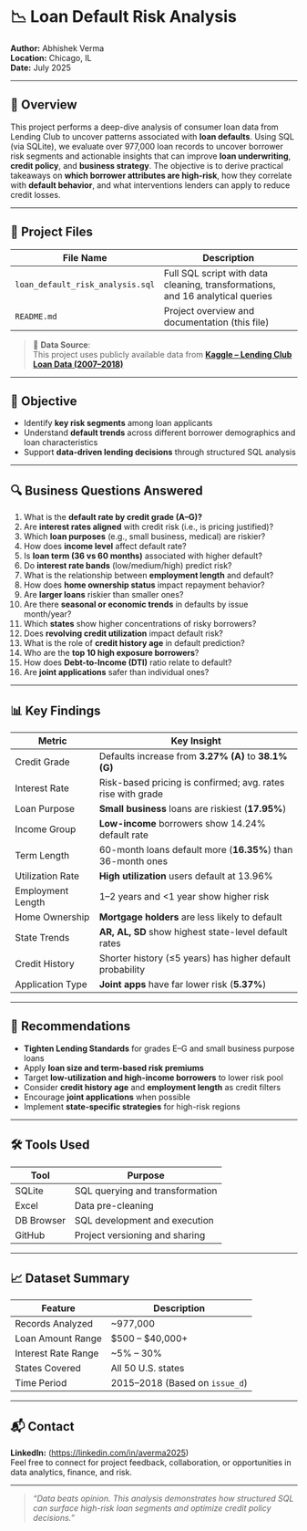 # 📉 Loan Default Risk Analysis  
**Author:** Abhishek Verma  
**Location:** Chicago, IL  
**Date:** July 2025  

---

## 🧠 Overview  
This project performs a deep-dive analysis of consumer loan data from Lending Club to uncover patterns associated with **loan defaults**. Using SQL (via SQLite), we evaluate over 977,000 loan records to uncover borrower risk segments and actionable insights that can improve **loan underwriting**, **credit policy**, and **business strategy**.
The objective is to derive practical takeaways on **which borrower attributes are high-risk**, how they correlate with **default behavior**, and what interventions lenders can apply to reduce credit losses.

---

## 📂 Project Files  

| File Name                 | Description                                                   |
|--------------------------|---------------------------------------------------------------|
| `loan_default_risk_analysis.sql` | Full SQL script with data cleaning, transformations, and 16 analytical queries |
| `README.md`              | Project overview and documentation (this file)                |

> 📌 **Data Source**:  
> This project uses publicly available data from **[Kaggle – Lending Club Loan Data (2007–2018)](https://www.kaggle.com/datasets/wordsforthewise/lending-club)**

---

## 🎯 Objective  

- Identify **key risk segments** among loan applicants  
- Understand **default trends** across different borrower demographics and loan characteristics  
- Support **data-driven lending decisions** through structured SQL analysis  

---

## 🔍 Business Questions Answered  

1. What is the **default rate by credit grade (A–G)?**  
2. Are **interest rates aligned** with credit risk (i.e., is pricing justified)?  
3. Which **loan purposes** (e.g., small business, medical) are riskier?  
4. How does **income level** affect default rate?  
5. Is **loan term (36 vs 60 months)** associated with higher default?  
6. Do **interest rate bands** (low/medium/high) predict risk?  
7. What is the relationship between **employment length** and default?  
8. How does **home ownership status** impact repayment behavior?  
9. Are **larger loans** riskier than smaller ones?  
10. Are there **seasonal or economic trends** in defaults by issue month/year?  
11. Which **states** show higher concentrations of risky borrowers?  
12. Does **revolving credit utilization** impact default risk?  
13. What is the role of **credit history age** in default prediction?  
14. Who are the **top 10 high exposure borrowers**?  
15. How does **Debt-to-Income (DTI)** ratio relate to default?  
16. Are **joint applications** safer than individual ones?

---

## 📊 Key Findings  

| Metric                      | Key Insight                                                 |
|----------------------------|-------------------------------------------------------------|
| Credit Grade               | Defaults increase from **3.27% (A)** to **38.1% (G)**        |
| Interest Rate              | Risk-based pricing is confirmed; avg. rates rise with grade |
| Loan Purpose               | **Small business** loans are riskiest (**17.95%**)           |
| Income Group               | **Low-income** borrowers show 14.24% default rate           |
| Term Length                | 60-month loans default more (**16.35%**) than 36-month ones |
| Utilization Rate           | **High utilization** users default at 13.96%                |
| Employment Length          | 1–2 years and <1 year show higher risk                      |
| Home Ownership             | **Mortgage holders** are less likely to default             |
| State Trends               | **AR, AL, SD** show highest state-level default rates       |
| Credit History             | Shorter history (≤5 years) has higher default probability   |
| Application Type           | **Joint apps** have far lower risk (**5.37%**)              |

---

## 🧠 Recommendations  

- **Tighten Lending Standards** for grades E–G and small business purpose loans  
- Apply **loan size and term-based risk premiums**  
- Target **low-utilization and high-income borrowers** to lower risk pool  
- Consider **credit history age** and **employment length** as credit filters  
- Encourage **joint applications** when possible  
- Implement **state-specific strategies** for high-risk regions  

---

## 🛠 Tools Used  

| Tool        | Purpose                        |
|-------------|--------------------------------|
| SQLite      | SQL querying and transformation |
| Excel       | Data pre-cleaning              |
| DB Browser  | SQL development and execution  |
| GitHub      | Project versioning and sharing |

---

## 📈 Dataset Summary  

| Feature                | Description                            |
|------------------------|----------------------------------------|
| Records Analyzed       | ~977,000                               |
| Loan Amount Range      | $500 – $40,000+                        |
| Interest Rate Range    | ~5% – 30%                              |
| States Covered         | All 50 U.S. states                     |
| Time Period            | 2015–2018 (Based on `issue_d`)         |

---

## 📬 Contact  
**LinkedIn:** (https://linkedin.com/in/averma2025)  
Feel free to connect for project feedback, collaboration, or opportunities in data analytics, finance, and risk.

---

> _“Data beats opinion. This analysis demonstrates how structured SQL can surface high-risk loan segments and optimize credit policy decisions.”_

